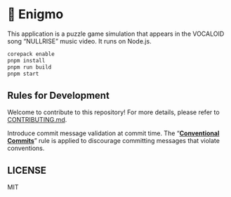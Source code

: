 # 🧩 Enigmo

This application is a puzzle game simulation that
appears in the VOCALOID song “NULLRISE” music video.
It runs on Node.js.

```sh
corepack enable
pnpm install
pnpm run build
pnpm start
```

## Rules for Development

Welcome to contribute to this repository! For more details,
please refer to [CONTRIBUTING.md](.github/CONTRIBUTING.md).

Introduce commit message validation at commit time.
The “**[Conventional Commits](https://www.conventionalcommits.org/ja/)**”
rule is applied to discourage committing messages that violate conventions.

## LICENSE

MIT
